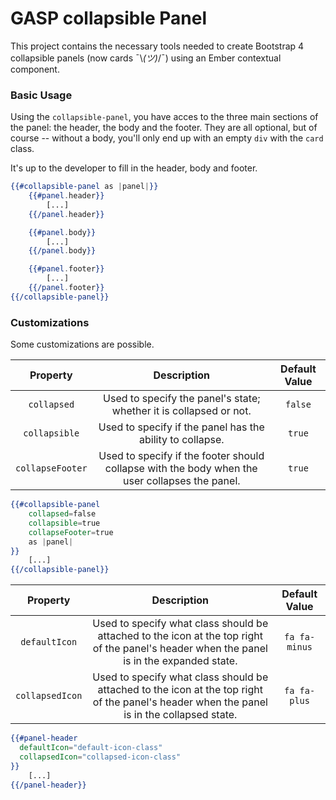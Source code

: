 GASP collapsible Panel
============================

This project contains the necessary tools needed to create Bootstrap 4 collapsible panels (now cards ¯\\_(ツ)_/¯) using an Ember contextual component.

### Basic Usage
Using the `collapsible-panel`, you have acces to the three main sections of the panel: the header, the body and the footer. They are all optional, but of course -- without a body, you'll only end up with an empty `div` with the `card` class.

It's up to the developer to fill in the header, body and footer.

```hbs
{{#collapsible-panel as |panel|}}
    {{#panel.header}}
        [...]
    {{/panel.header}}

    {{#panel.body}}
        [...]
    {{/panel.body}}

    {{#panel.footer}}
        [...]
    {{/panel.footer}}
{{/collapsible-panel}}
```

### Customizations
Some customizations are possible.

| Property       | Description          | Default Value |
|:-------------:|:-------------:|:-------------:|
| `collapsed` | Used to specify the panel's state; whether it is collapsed or not. | `false` |
| `collapsible` | Used to specify if the panel has the ability to collapse. | `true` |
| `collapseFooter` | Used to specify if the footer should collapse with the body when the user collapses the panel. | `true` |

```hbs
{{#collapsible-panel
    collapsed=false
    collapsible=true
    collapseFooter=true
    as |panel|
}}
    [...]
{{/collapsible-panel}}
```

| Property | Description | Default Value |
|:--------:|:-----------:|:-------------:|
| `defaultIcon` | Used to specify what class should be attached to the icon at the top right of the panel's header when the panel is in the expanded state. | `fa fa-minus` |
| `collapsedIcon` | Used to specify what class should be attached to the icon at the top right of the panel's header when the panel is in the collapsed state. | `fa fa-plus` |

```hbs
{{#panel-header
  defaultIcon="default-icon-class"
  collapsedIcon="collapsed-icon-class"
}}
    [...]
{{/panel-header}}
```
